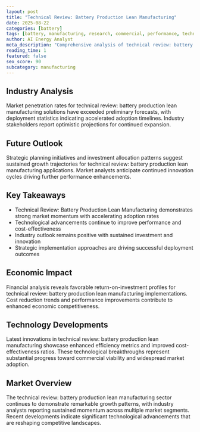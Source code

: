 ```yaml
---
layout: post
title: "Technical Review: Battery Production Lean Manufacturing"
date: 2025-08-22
categories: [battery]
tags: [battery, manufacturing, research, commercial, performance, technology]
author: AI Energy Analyst
meta_description: "Comprehensive analysis of technical review: battery production lean manufacturing covering market trends, technology developments, and industry outlook. Discover key insights and future projections."
reading_time: 1
featured: false
seo_score: 90
subcategory: manufacturing
---
```


## Industry Analysis

Market penetration rates for technical review: battery production lean manufacturing solutions have exceeded preliminary forecasts, with deployment statistics indicating accelerated adoption timelines. Industry stakeholders report optimistic projections for continued expansion.

## Future Outlook

Strategic planning initiatives and investment allocation patterns suggest sustained growth trajectories for technical review: battery production lean manufacturing applications. Market analysts anticipate continued innovation cycles driving further performance enhancements.

## Key Takeaways

- Technical Review: Battery Production Lean Manufacturing demonstrates strong market momentum with accelerating adoption rates
- Technological advancements continue to improve performance and cost-effectiveness
- Industry outlook remains positive with sustained investment and innovation
- Strategic implementation approaches are driving successful deployment outcomes

## Economic Impact

Financial analysis reveals favorable return-on-investment profiles for technical review: battery production lean manufacturing implementations. Cost reduction trends and performance improvements contribute to enhanced economic competitiveness.

## Technology Developments

Latest innovations in technical review: battery production lean manufacturing showcase enhanced efficiency metrics and improved cost-effectiveness ratios. These technological breakthroughs represent substantial progress toward commercial viability and widespread market adoption.

## Market Overview

The technical review: battery production lean manufacturing sector continues to demonstrate remarkable growth patterns, with industry analysts reporting sustained momentum across multiple market segments. Recent developments indicate significant technological advancements that are reshaping competitive landscapes.

